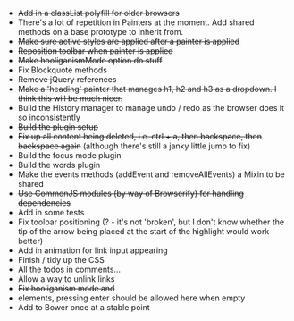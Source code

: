 * ~~Add in a classList polyfill for older browsers~~
* There's a lot of repetition in Painters at the moment. Add shared methods on a base prototype to inherit from.
* ~~Make sure active styles are applied after a painter is applied~~
* ~~Reposition toolbar when painter is applied~~
* ~~Make hooliganismMode option do stuff~~
* Fix Blockquote methods
* ~~Remove jQuery references~~
* ~~Make a 'heading' painter that manages h1, h2 and h3 as a dropdown. I think this will be much nicer.~~ 
* Build the History manager to manage undo / redo as the browser does it so inconsistently
* ~~Build the plugin setup~~
* ~~Fix up all content being deleted, i.e. ctrl + a, then backspace, then backspace again~~ (although there's still a janky little jump to fix)
* Build the focus mode plugin
* Build the words plugin
* Make the events methods (addEvent and removeAllEvents) a Mixin to be shared
* ~~Use CommonJS modules (by way of Browserify) for handling dependencies~~
* Add in some tests
* Fix toolbar positioning (? - it's not 'broken', but I don't know whether the tip of the arrow being placed at the start of the highlight would work better) 
* Add in animation for link input appearing
* Finish / tidy up the CSS
* All the todos in comments...
* Allow a way to unlink links
* ~~Fix hooliganism mode and <li> elements, pressing enter should be allowed here when empty~~
* Add to Bower once at a stable point